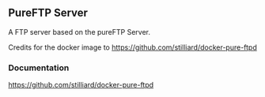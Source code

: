 ## PureFTP Server

A FTP server based on the pureFTP Server.

Credits for the docker image to https://github.com/stilliard/docker-pure-ftpd

### Documentation
https://github.com/stilliard/docker-pure-ftpd
